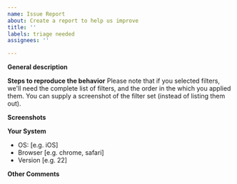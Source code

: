 ```yaml
---
name: Issue Report
about: Create a report to help us improve
title: ''
labels: triage needed
assignees: ''

---
```


**General description**

**Steps to reproduce the behavior**
Please note that if you selected filters, we'll need the complete list of filters, and the order in the which you applied them. You can supply a screenshot of the filter set (instead of listing them out).

**Screenshots**

**Your System**
 - OS: [e.g. iOS]
 - Browser [e.g. chrome, safari]
 - Version [e.g. 22]

**Other Comments**
